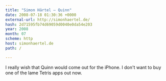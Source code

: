 ```yaml
---
title: "Simon Härtel — Quinn"
date: 2008-07-18 01:30:36 +0000
external-url: http://simonhaertel.de/
hash: 2d71595fb74d69059d0040e0da54e203
year: 2008
month: 07
scheme: http
host: simonhaertel.de
path: /

---
```


I really wish that Quinn would come out for the iPhone. I don't want to buy one of the lame Tetris apps out now. 
